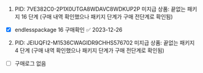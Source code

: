 

1. PID: 7VE382C0-2P1X0UTGA8WDAVC8WDKUP2P
미지급 상품: 끝없는 패키지 16 단계 (구매 내역 확인했으나 패키지 단계가 구매 전단계로 확인됨)        

- [x] endlesspackage 16 구매확인 ✅ 2023-12-26



  
  

2. PID: JEIUQFI2-M1536CWAGIDR9CHHS576702
미지급 상품: 끝없는 패키지 4 단계 (구매 내역 확인했으나 패키지 단계가 구매 전단계로 확인됨)         

- [ ] 구매로그 없음